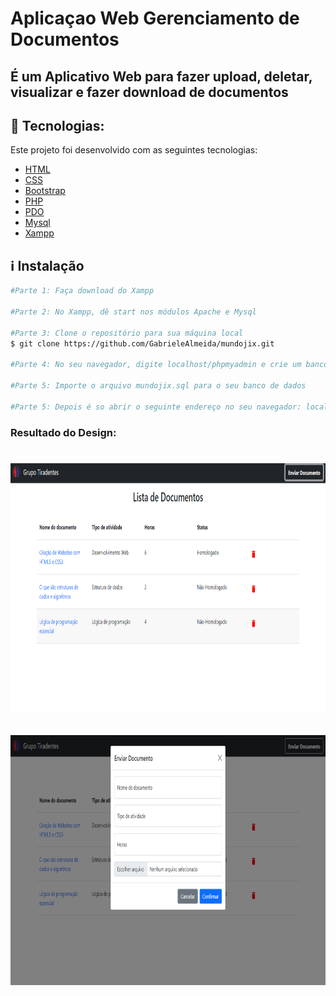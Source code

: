 # Aplicaçao Web Gerenciamento de Documentos

## É um Aplicativo Web para fazer upload, deletar, visualizar e fazer download de documentos

## :rocket: Tecnologias:

Este projeto foi desenvolvido com as seguintes tecnologias:

- [HTML](https://www.w3schools.com/html/)
- [CSS](https://www.w3schools.com/css/)
- [Bootstrap](https://getbootstrap.com/docs/5.1/getting-started/introduction/)
- [PHP](https://www.php.net/)
- [PDO](https://www.php.net/manual/pt_BR/book.pdo.php)
- [Mysql](https://www.mysql.com/)
- [Xampp](https://www.apachefriends.org/pt_br/download.html)

## :information_source: Instalação

```bash
#Parte 1: Faça download do Xampp 

#Parte 2: No Xampp, dê start nos módulos Apache e Mysql

#Parte 3: Clone o repositório para sua máquina local
$ git clone https://github.com/GabrieleAlmeida/mundojix.git

#Parte 4: No seu navegador, digite localhost/phpmyadmin e crie um banco de dados chamado 'mundojix'

#Parte 5: Importe o arquivo mundojix.sql para o seu banco de dados

#Parte 5: Depois é so abrir o seguinte endereço no seu navegador: localhost/mundojix/index.php

```

### Resultado do Design:

<h1 align="center">

<img src="https://github.com/GabrieleAlmeida/mundojix/blob/main/img/index.png"
    height="400">

<img src="https://github.com/GabrieleAlmeida/mundojix/blob/main/img/add-documento.png"
    height="400">
    
</h1>
